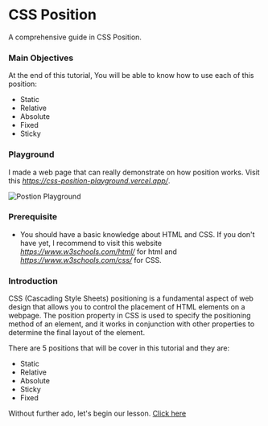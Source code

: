 # CSS Position

A comprehensive guide in CSS Position.

### Main Objectives

At the end of this tutorial, You will be able to know how to use each of this position:

- Static
- Relative
- Absolute
- Fixed
- Sticky

### Playground

I made a web page that can really demonstrate on how position works. Visit this *https://css-position-playground.vercel.app/*.

![Postion Playground](../images/static.png)

### Prerequisite

- You should have a basic knowledge about HTML and CSS. If you don't have yet, I recommend to visit this website *https://www.w3schools.com/html/* for html and *https://www.w3schools.com/css/* for CSS.

### Introduction

CSS (Cascading Style Sheets) positioning is a fundamental aspect of web design that allows you to control the placement of HTML elements on a webpage. The position property in CSS is used to specify the positioning method of an element, and it works in conjunction with other properties to determine the final layout of the element.

There are 5 positions that will be cover in this tutorial and they are:

- Static
- Relative
- Absolute
- Sticky
- Fixed

Without further ado, let's begin our lesson. [Click here](https://github.com/sharproyalz/css-position/tree/main/0_Lesson)
